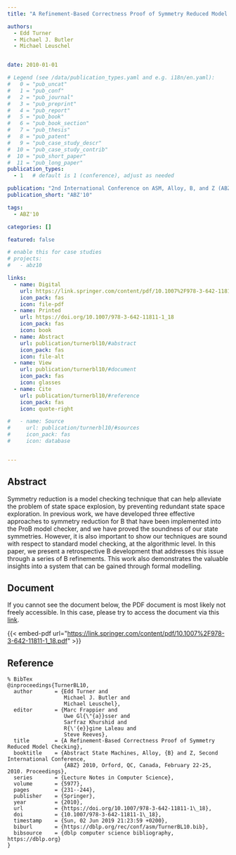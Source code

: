 ```yaml
---
title: "A Refinement-Based Correctness Proof of Symmetry Reduced Model Checking"

authors:
  - Edd Turner
  - Michael J. Butler
  - Michael Leuschel


date: 2010-01-01

# Legend (see /data/publication_types.yaml and e.g. i18n/en.yaml): 
#   0 = "pub_uncat"
#   1 = "pub_conf"
#   2 = "pub_journal"
#   3 = "pub_preprint"
#   4 = "pub_report"
#   5 = "pub_book"
#   6 = "pub_book_section"
#   7 = "pub_thesis"
#   8 = "pub_patent"
#   9 = "pub_case_study_descr"
#  10 = "pub_case_study_contrib"
#  10 = "pub_short_paper"
#  11 = "pub_long_paper"
publication_types:
  - 1   # default is 1 (conference), adjust as needed

publication: "2nd International Conference on ASM, Alloy, B, and Z (ABZ'10)"
publication_short: "ABZ'10"

tags:
  - ABZ'10

categories: []

featured: false

# enable this for case studies
# projects:
#   - abz10

links:
  - name: Digital
    url: https://link.springer.com/content/pdf/10.1007%2F978-3-642-11811-1_18.pdf
    icon_pack: fas
    icon: file-pdf
  - name: Printed
    url: https://doi.org/10.1007/978-3-642-11811-1_18
    icon_pack: fas
    icon: book
  - name: Abstract
    url: publication/turnerbl10/#abstract
    icon_pack: fas
    icon: file-alt
  - name: View
    url: publication/turnerbl10/#document
    icon_pack: fas
    icon: glasses
  - name: Cite
    url: publication/turnerbl10/#reference
    icon_pack: fas
    icon: quote-right

#   - name: Source
#     url: publication/turnerbl10/#sources
#     icon_pack: fas
#     icon: database


---
```


## Abstract

Symmetry reduction is a model checking technique that can help alleviate the problem of state space explosion, by preventing redundant state space exploration. In previous work, we have developed three effective approaches to symmetry reduction for B that have been implemented into the ProB model checker, and we have proved the soundness of our state symmetries. However, it is also important to show our techniques are sound with respect to standard model checking, at the algorithmic level. In this paper, we present a retrospective B development that addresses this issue through a series of B refinements. This work also demonstrates the valuable insights into a system that can be gained through formal modelling.

## Document

If you cannot see the document below, the PDF document is most likely not freely accessible. In this case, please try to access the document via this <a href="https://link.springer.com/content/pdf/10.1007%2F978-3-642-11811-1_18.pdf">link</a>.

{{< embed-pdf url="https://link.springer.com/content/pdf/10.1007%2F978-3-642-11811-1_18.pdf" >}}

## Reference

```
% BibTex
@inproceedings{TurnerBL10,
  author       = {Edd Turner and
                  Michael J. Butler and
                  Michael Leuschel},
  editor       = {Marc Frappier and
                  Uwe Gl{\"{a}}sser and
                  Sarfraz Khurshid and
                  R{\'{e}}gine Laleau and
                  Steve Reeves},
  title        = {A Refinement-Based Correctness Proof of Symmetry Reduced Model Checking},
  booktitle    = {Abstract State Machines, Alloy, {B} and Z, Second International Conference,
                  {ABZ} 2010, Orford, QC, Canada, February 22-25, 2010. Proceedings},
  series       = {Lecture Notes in Computer Science},
  volume       = {5977},
  pages        = {231--244},
  publisher    = {Springer},
  year         = {2010},
  url          = {https://doi.org/10.1007/978-3-642-11811-1\_18},
  doi          = {10.1007/978-3-642-11811-1\_18},
  timestamp    = {Sun, 02 Jun 2019 21:23:59 +0200},
  biburl       = {https://dblp.org/rec/conf/asm/TurnerBL10.bib},
  bibsource    = {dblp computer science bibliography, https://dblp.org}
}


```

<!-- # add information for case study papers (if available)
## Sources

- **Used formal method:**
  [ASM](/method/asm)
- **Resources and tools:**
  Asmeta

For more information, please contact the <a href ="mailto:silvia.bonfanti@unibg.it;arcaini@nii.ac.jp;angelo.gargantini@unibg.it;scandurra@unibg.it;elvinia.riccobene@unimi.it">authors</a>-->

